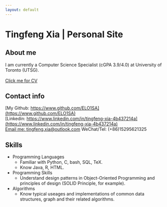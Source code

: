 ```yaml
---
layout: default
---
```


# Tingfeng Xia | Personal Site 

## About me
I am currently a Computer Science Specialist (cGPA 3.9/4.0) at University of Toronto (UTSG).  
<br/>
[Click me for CV](/assets/CV.md)

## Contact info
[My Github: https://www.github.com/ELO1SA](https://www.github.com/ELO1SA)  
[Linkedin: https://www.linkedin.com/in/tingfeng-xia-4b437214a](https://www.linkedin.com/in/tingfeng-xia-4b437214a)  
[Email me: tingfeng.xia@outlook.com](mailto:tingfeng.xia@outlook.com)
WeChat/Tel: (+86)15295621325

## Skills
- Programming Languages
    - Familiar with Python, C, bash, SQL, TeX.  
    - Know Java, R, HTML. 
- Programming Skills
    - Understand design patterns in Object-Oriented Programming and principles of design (SOLID Principle, for example).
- Algorithms
    - Know typical useages and implementations of common data structures, graph and their related algorithms.
